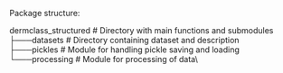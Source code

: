 Package structure:

dermclass_structured    # Directory with main functions and submodules\
├───datasets            # Directory containing dataset and description\
├───pickles             # Module for handling pickle saving and loading\
└───processing          # Module for processing of data\
